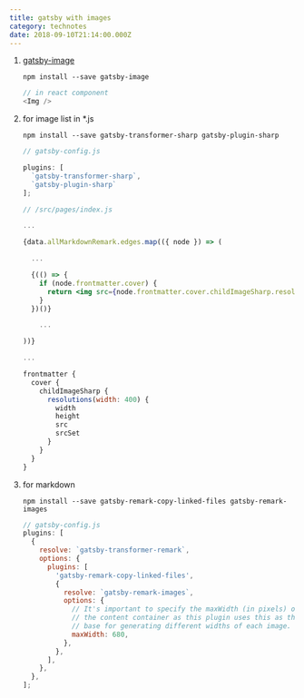 ```yaml
---
title: gatsby with images
category: technotes
date: 2018-09-10T21:14:00.000Z
---
```


1. [gatsby-image](https://www.gatsbyjs.org/packages/gatsby-image/) 

    ```shell
    npm install --save gatsby-image
    ```

    ```javascript
    // in react component
    <Img />
    ```

    

2. for image list in *.js

   ```shell
   npm install --save gatsby-transformer-sharp gatsby-plugin-sharp
   ```

    ```javascript
    // gatsby-config.js

    plugins: [
      `gatsby-transformer-sharp`,
      `gatsby-plugin-sharp`
    ];
    ```

    ```jsx
    // /src/pages/index.js

    ...

    {data.allMarkdownRemark.edges.map(({ node }) => (

      ...

      {(() => {
        if (node.frontmatter.cover) {
          return <img src={node.frontmatter.cover.childImageSharp.resolutions.src} style={{ height: "100%", border: "1px solid #eee" }} />
        }
      })()}

        ...

    ))}

    ...

    frontmatter {
      cover {
        childImageSharp {
          resolutions(width: 400) {
            width
            height
            src
            srcSet
          }
        }
      }
    }
    ```



3. for markdown 

    ```shell
    npm install --save gatsby-remark-copy-linked-files gatsby-remark-images
    ```

    ```javascript
    // gatsby-config.js
    plugins: [
      {
        resolve: `gatsby-transformer-remark`,
        options: {
          plugins: [
            'gatsby-remark-copy-linked-files',
            {
              resolve: `gatsby-remark-images`,
              options: {
                // It's important to specify the maxWidth (in pixels) of
                // the content container as this plugin uses this as the
                // base for generating different widths of each image.
                maxWidth: 680,
              },
            }, 
          ],
        },
      },
    ];
    ```
